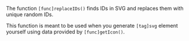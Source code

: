 The function `[func]replaceIDs()` finds IDs in SVG and replaces them with unique random IDs.

This function is meant to be used when you generate `[tag]svg` element yourself using data provided by `[func]getIcon()`.
